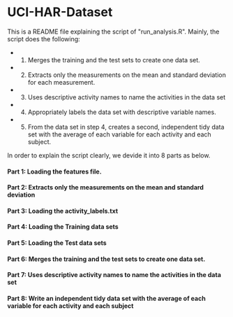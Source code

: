 # UCI-HAR-Dataset

This is a README file explaining the script of "run_analysis.R".
Mainly, the script does the following:
* 1. Merges the training and the test sets to create one data set.
* 2. Extracts only the measurements on the mean and standard deviation for each measurement. 
* 3. Uses descriptive activity names to name the activities in the data set
* 4. Appropriately labels the data set with descriptive variable names. 
* 5. From the data set in step 4, creates a second, independent tidy data set with the average of each variable for each activity and each subject.

In order to explain the script clearly, we devide it into 8 parts as below.
#### Part 1: Loading the features file.
#### Part 2: Extracts only the measurements on the mean and standard deviation
#### Part 3: Loading the activity_labels.txt
#### Part 4: Loading the Training data sets
#### Part 5: Loading the Test data sets
#### Part 6: Merges the training and the test sets to create one data set.
#### Part 7: Uses descriptive activity names to name the activities in the data set
#### Part 8: Write an independent tidy data set with the average of each variable for each activity and each subject
